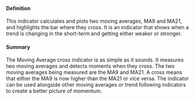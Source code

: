 #### Definition

This indicator calculates and plots two moving averages, MA9 and MA21, and highlights the bar where they cross. It is an indicator that shows when a trend is changing in the short-term and getting either weaker or stronger.

#### Summary

The Moving Average cross indicator is as simple as it sounds. It measures two moving averages and detects moments when they cross. The two moving averages being measured are the MA9 and MA21. A cross means that either the MA9 is now higher than the MA21 or vice versa. The indicator can be used alongside other moving averages or trend following indicators to create a better picture of momentum.